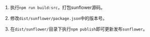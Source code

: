 1. 执行`npm run build:src`，打包sunflower源码。

2. 修改`dist/sunflower/package.json`中的版本号。

3. 在`dist/sunflower/`目录下执行`npm publish`即可更新发布`sunflower`。